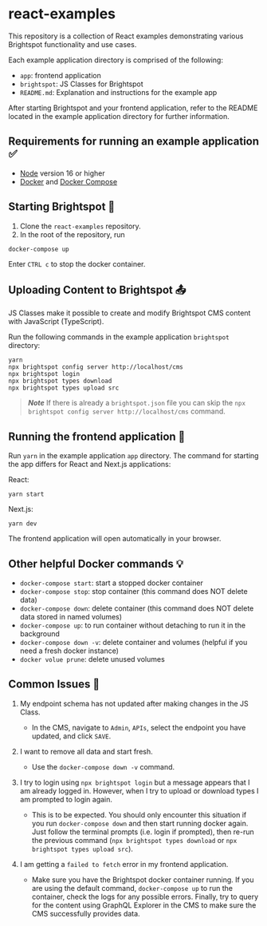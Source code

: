 # react-examples

This repository is a collection of React examples demonstrating various Brightspot functionality and use cases.

Each example application directory is comprised of the following:

- `app`: frontend application
- `brightspot`: JS Classes for Brightspot
- `README.md`: Explanation and instructions for the example app

After starting Brightspot and your frontend application, refer to the README located in the example application directory for further information.

## Requirements for running an example application ✅

- [Node](https://nodejs.org/en/) version 16 or higher
- [Docker](https://docs.docker.com/) and [Docker Compose](https://docs.docker.com/compose/install/)

## Starting Brightspot 🚀

1. Clone the `react-examples` repository.
2. In the root of the repository, run

```
docker-compose up
```

Enter `CTRL c` to stop the docker container.

## Uploading Content to Brightspot 📤

JS Classes make it possible to create and modify Brightspot CMS content with JavaScript (TypeScript).

Run the following commands in the example application `brightspot` directory:

```
yarn
npx brightspot config server http://localhost/cms
npx brightspot login
npx brightspot types download
npx brightspot types upload src
```

> **_Note_** If there is already a `brightspot.json` file you can skip the `npx brightspot config server http://localhost/cms` command.

## Running the frontend application 👟

Run `yarn` in the example application `app` directory. The command for starting the app differs for React and Next.js applications:

React:

```
yarn start
```

Next.js:

```
yarn dev
```

The frontend application will open automatically in your browser.

## Other helpful Docker commands 💡

- `docker-compose start`: start a stopped docker container
- `docker-compose stop`: stop container (this command does NOT delete data)
- `docker-compose down`: delete container (this command does NOT delete data stored in named volumes)
- `docker-compose up`: to run container without detaching to run it in the background
- `docker-compose down -v`: delete container and volumes (helpful if you need a fresh docker instance)
- `docker volue prune`: delete unused volumes

## Common Issues 🤔

1. My endpoint schema has not updated after making changes in the JS Class.

   - In the CMS, navigate to `Admin`, `APIs`, select the endpoint you have updated, and click `SAVE`.

2. I want to remove all data and start fresh.

   - Use the `docker-compose down -v` command.

3. I try to login using `npx brightspot login` but a message appears that I am already logged in. However, when I try to upload or download types I am prompted to login again.

   - This is to be expected. You should only encounter this situation if you run `docker-compose down` and then start running docker again. Just follow the terminal prompts (i.e. login if prompted), then re-run the previous command (`npx brightspot types download` or `npx brightspot types upload src`).

4. I am getting a `failed to fetch` error in my frontend application.
   - Make sure you have the Brightspot docker container running. If you are using the default command, `docker-compose up` to run the container, check the logs for any possible errors. Finally, try to query for the content using GraphQL Explorer in the CMS to make sure the CMS successfully provides data.
